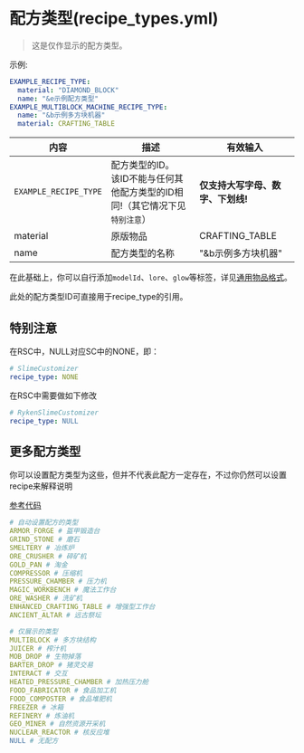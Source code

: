# 配方类型(recipe_types.yml)

> 这是仅作显示的配方类型。

示例:

```yaml
EXAMPLE_RECIPE_TYPE:
  material: "DIAMOND_BLOCK"
  name: "&e示例配方类型"
EXAMPLE_MULTIBLOCK_MACHINE_RECIPE_TYPE:
  name: "&b示例多方块机器"
  material: CRAFTING_TABLE
```

| 内容 | 描述 | 有效输入 |
| --- | ----------- | ----------------- |
| `EXAMPLE_RECIPE_TYPE` | 配方类型的ID。<br>该ID不能与任何其他配方类型的ID相同!（其它情况下见`特别注意`） | **仅支持大写字母、数字、下划线!** |
| material | 原版物品 | CRAFTING_TABLE |
| name | 配方类型的名称| "&b示例多方块机器" |

在此基础上，你可以自行添加`modelId`、`lore`、`glow`等标签，详见[通用物品格式](format/universal-item-format.md)。

此处的配方类型ID可直接用于recipe_type的引用。

## 特别注意
在RSC中，NULL对应SC中的NONE，即：
```yaml
# SlimeCustomizer
recipe_type: NONE
```
在RSC中需要做如下修改
```yaml
# RykenSlimeCustomizer
recipe_type: NULL
```
## 更多配方类型
你可以设置配方类型为这些，但并不代表此配方一定存在，不过你仍然可以设置recipe来解释说明

[参考代码](https://github.com/StarWishsama/Slimefun4/blob/master/src/main/java/io/github/thebusybiscuit/slimefun4/api/recipes/RecipeType.java)
```yaml
# 自动设置配方的类型
ARMOR_FORGE # 盔甲锻造台
GRIND_STONE # 磨石
SMELTERY # 冶炼炉
ORE_CRUSHER # 碎矿机
GOLD_PAN # 淘金
COMPRESSOR # 压缩机
PRESSURE_CHAMBER # 压力机
MAGIC_WORKBENCH # 魔法工作台
ORE_WASHER # 洗矿机
ENHANCED_CRAFTING_TABLE # 增强型工作台
ANCIENT_ALTAR # 远古祭坛

# 仅展示的类型
MULTIBLOCK # 多方块结构
JUICER # 榨汁机
MOB_DROP # 生物掉落
BARTER_DROP # 猪灵交易
INTERACT # 交互
HEATED_PRESSURE_CHAMBER # 加热压力舱
FOOD_FABRICATOR # 食品加工机
FOOD_COMPOSTER # 食品堆肥机
FREEZER # 冰箱
REFINERY # 炼油机
GEO_MINER # 自然资源开采机
NUCLEAR_REACTOR # 核反应堆
NULL # 无配方
```
